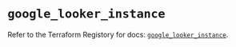 # `google_looker_instance`

Refer to the Terraform Registory for docs: [`google_looker_instance`](https://registry.terraform.io/providers/hashicorp/google/5.21.0/docs/resources/looker_instance).
